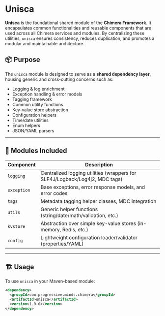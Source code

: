 # Unisca

**Unisca** is the foundational shared module of the **Chimera Framework**. It encapsulates common functionalities and reusable components that are used across all Chimera services and modules. By centralizing these utilities, `unisca` ensures consistency, reduces duplication, and promotes a modular and maintainable architecture.

## 📦 Purpose

The `unisca` module is designed to serve as a **shared dependency layer**, housing generic and cross-cutting concerns such as:

- Logging & log enrichment
- Exception handling & error models
- Tagging framework
- Common utility functions
- Key-value store abstraction
- Configuration helpers
- Time/date utilities
- Enum helpers
- JSON/YAML parsers

---

## 🔧 Modules Included

| Component      | Description                                                                 |
|----------------|-----------------------------------------------------------------------------|
| `logging`      | Centralized logging utilities (wrappers for SLF4J/Logback/Log4j2, MDC tags) |
| `exception`    | Base exceptions, error response models, and error codes                     |
| `tags`         | Metadata tagging helper classes, MDC integration                            |
| `utils`        | Generic helper functions (string/date/math/validation, etc.)                |
| `kvstore`      | Abstraction over simple key-value stores (in-memory, Redis, etc.)           |
| `config`       | Lightweight configuration loader/validator (properties/YAML)                |

---

## 🏗️ Usage

To use `unisca` in your Maven-based module:

```xml
<dependency>
  <groupId>com.progressive.minds.chimera</groupId>
  <artifactId>unisca</artifactId>
  <version>1.0.0</version>
</dependency>

